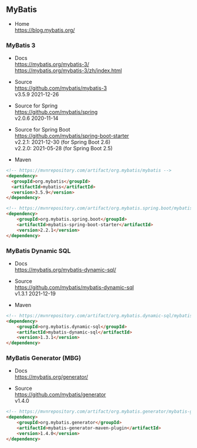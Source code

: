 
## MyBatis

- Home  
  https://blog.mybatis.org/

### MyBatis 3

- Docs  
  https://mybatis.org/mybatis-3/  
  https://mybatis.org/mybatis-3/zh/index.html

- Source  
  https://github.com/mybatis/mybatis-3  
  v3.5.9 2021-12-26  

- Source for Spring  
  https://github.com/mybatis/spring  
  v2.0.6 2020-11-14

- Source for Spring Boot  
  https://github.com/mybatis/spring-boot-starter  
  v2.2.1: 2021-12-30 (for Spring Boot 2.6)  
  v2.2.0: 2021-05-28 (for Spring Boot 2.5)

- Maven
```html
<!-- https://mvnrepository.com/artifact/org.mybatis/mybatis -->
<dependency>
  <groupId>org.mybatis</groupId>
  <artifactId>mybatis</artifactId>
  <version>3.5.9</version>
</dependency>

<!-- https://mvnrepository.com/artifact/org.mybatis.spring.boot/mybatis-spring-boot-starter -->
<dependency>
    <groupId>org.mybatis.spring.boot</groupId>
    <artifactId>mybatis-spring-boot-starter</artifactId>
    <version>2.2.1</version>
</dependency>
```

### MyBatis Dynamic SQL
- Docs  
  https://mybatis.org/mybatis-dynamic-sql/

- Source  
  https://github.com/mybatis/mybatis-dynamic-sql  
  v1.3.1 2021-12-19

- Maven
```html
<!-- https://mvnrepository.com/artifact/org.mybatis.dynamic-sql/mybatis-dynamic-sql -->
<dependency>
    <groupId>org.mybatis.dynamic-sql</groupId>
    <artifactId>mybatis-dynamic-sql</artifactId>
    <version>1.3.1</version>
</dependency>
```

### MyBatis Generator (MBG)

- Docs  
  https://mybatis.org/generator/

- Source  
  https://github.com/mybatis/generator  
  v1.4.0

```html
<!-- https://mvnrepository.com/artifact/org.mybatis.generator/mybatis-generator-maven-plugin -->
<dependency>
    <groupId>org.mybatis.generator</groupId>
    <artifactId>mybatis-generator-maven-plugin</artifactId>
    <version>1.4.0</version>
</dependency>
```
